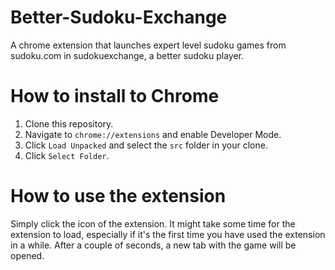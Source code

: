 # Better-Sudoku-Exchange
A chrome extension that launches expert level sudoku games from sudoku.com in sudokuexchange, a better sudoku player.

# How to install to Chrome
1. Clone this repository.
2. Navigate to `chrome://extensions` and enable Developer Mode.
3. Click `Load Unpacked` and select the `src` folder in your clone.
4. Click `Select Folder`.

# How to use the extension
Simply click the icon of the extension. It might take some time for the extension to load, especially if it's the first time you have used the extension in a while. After a couple of seconds, a new tab with the game will be opened.

